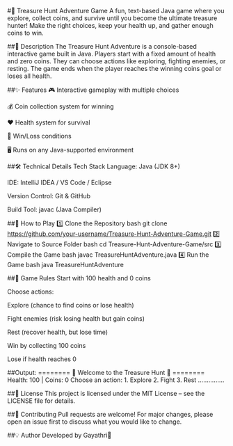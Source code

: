 #🎯 Treasure Hunt Adventure Game
A fun, text-based Java game where you explore, collect coins, and survive until you become the ultimate treasure hunter!
Make the right choices, keep your health up, and gather enough coins to win.

##📜 Description
The Treasure Hunt Adventure is a console-based interactive game built in Java.
Players start with a fixed amount of health and zero coins.
They can choose actions like exploring, fighting enemies, or resting.
The game ends when the player reaches the winning coins goal or loses all health.

##✨ Features
🎮 Interactive gameplay with multiple choices

💰 Coin collection system for winning

❤️ Health system for survival

🎯 Win/Loss conditions

🖥 Runs on any Java-supported environment

##🛠 Technical Details
Tech Stack
Language: Java (JDK 8+)

IDE: IntelliJ IDEA / VS Code / Eclipse

Version Control: Git & GitHub

Build Tool: javac (Java Compiler)

##🚀 How to Play
1️⃣ Clone the Repository
bash
git clone https://github.com/your-username/Treasure-Hunt-Adventure-Game.git
2️⃣ Navigate to Source Folder
bash
cd Treasure-Hunt-Adventure-Game/src
3️⃣ Compile the Game
bash
javac TreasureHuntAdventure.java
4️⃣ Run the Game
bash
java TreasureHuntAdventure

##📌 Game Rules
Start with 100 health and 0 coins

Choose actions:

Explore (chance to find coins or lose health)

Fight enemies (risk losing health but gain coins)

Rest (recover health, but lose time)

Win by collecting 100 coins

Lose if health reaches 0

##Output:
======== 🎉 Welcome to the Treasure Hunt 🎉 ========
Health: 100 | Coins: 0
Choose an action: 1. Explore  2. Fight  3. Rest
...............

##📄 License
This project is licensed under the MIT License – see the LICENSE file for details.

##🤝 Contributing
Pull requests are welcome! For major changes, please open an issue first to discuss what you would like to change.

##💡 Author
Developed by Gayathri🚀
